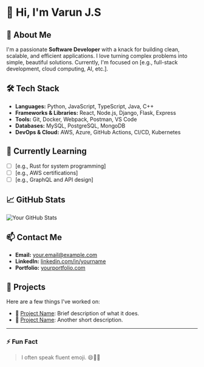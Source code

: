 # 👋 Hi, I'm Varun J.S

## 🚀 About Me

I'm a passionate **Software Developer** with a knack for building clean, scalable, and efficient applications. I love turning complex problems into simple, beautiful solutions. Currently, I'm focused on \[e.g., full-stack development, cloud computing, AI, etc.].

## 🛠️ Tech Stack

* **Languages:** Python, JavaScript, TypeScript, Java, C++
* **Frameworks & Libraries:** React, Node.js, Django, Flask, Express
* **Tools:** Git, Docker, Webpack, Postman, VS Code
* **Databases:** MySQL, PostgreSQL, MongoDB
* **DevOps & Cloud:** AWS, Azure, GitHub Actions, CI/CD, Kubernetes

## 🌱 Currently Learning

* [ ] \[e.g., Rust for system programming]
* [ ] \[e.g., AWS certifications]
* [ ] \[e.g., GraphQL and API design]

## 📈 GitHub Stats

![Your GitHub Stats](https://github-readme-stats.vercel.app/api?username=yourusername\&show_icons=true\&theme=radical)

## 📫 Contact Me

* **Email:** [your.email@example.com](mailto:your.email@example.com)
* **LinkedIn:** [linkedin.com/in/yourname](https://linkedin.com/in/yourname)
* **Portfolio:** [yourportfolio.com](https://yourportfolio.com)

## 💼 Projects

Here are a few things I've worked on:

* 🔗 [Project Name](https://github.com/yourusername/project): Brief description of what it does.
* 🔗 [Project Name](https://github.com/yourusername/project): Another short description.

---

### ⚡ Fun Fact

> I often speak fluent emoji. 😄🚀🐍

